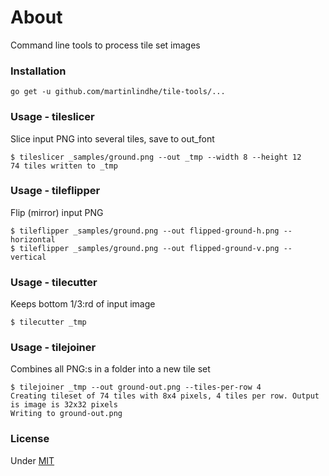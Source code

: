 # About

Command line tools to process tile set images


### Installation

    go get -u github.com/martinlindhe/tile-tools/...


### Usage - tileslicer

Slice input PNG into several tiles, save to out_font

    $ tileslicer _samples/ground.png --out _tmp --width 8 --height 12
    74 tiles written to _tmp


### Usage - tileflipper

Flip (mirror) input PNG

    $ tileflipper _samples/ground.png --out flipped-ground-h.png --horizontal
    $ tileflipper _samples/ground.png --out flipped-ground-v.png --vertical


### Usage - tilecutter

Keeps bottom 1/3:rd of input image

    $ tilecutter _tmp


### Usage - tilejoiner

Combines all PNG:s in a folder into a new tile set

    $ tilejoiner _tmp --out ground-out.png --tiles-per-row 4
    Creating tileset of 74 tiles with 8x4 pixels, 4 tiles per row. Output is image is 32x32 pixels
    Writing to ground-out.png


### License

Under [MIT](LICENSE)
